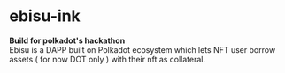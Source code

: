 # ebisu-ink

<strong>Build for polkadot's hackathon</strong><br>
Ebisu is a DAPP built on Polkadot ecosystem which lets NFT user borrow assets ( for now DOT only ) with their nft as collateral.
